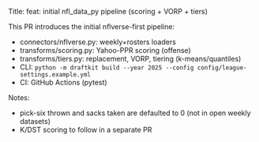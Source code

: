 Title: feat: initial nfl_data_py pipeline (scoring + VORP + tiers)

This PR introduces the initial nflverse-first pipeline:
- connectors/nflverse.py: weekly+rosters loaders
- transforms/scoring.py: Yahoo-PPR scoring (offense)
- transforms/tiers.py: replacement, VORP, tiering (k-means/quantiles)
- CLI: `python -m draftkit build --year 2025 --config config/league-settings.example.yml`
- CI: GitHub Actions (pytest)

Notes:
- pick-six thrown and sacks taken are defaulted to 0 (not in open weekly datasets)
- K/DST scoring to follow in a separate PR
